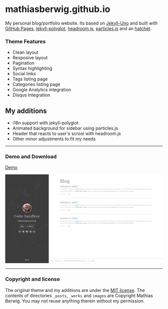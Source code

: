 # mathiasberwig.github.io

My personal blog/portfolio website. Its based on [Jekyll-Uno](https://github.com/joshgerdes/jekyll-uno/) and built with [GitHub Pages](https://pages.github.com/), [jekyll-polyglot](https://github.com/untra/polyglot), [headroom.js](http://wicky.nillia.ms/headroom.js), [particles.js](https://github.com/VincentGarreau/particles.js/) and an [hatchet](https://www.google.com.br/search?q=hatchet&tbm=isch).

### Theme Features

* Clean layout
* Resposive layout
* Pagination
* Syntax highlighting
* Social links
* Tags listing page
* Categories listing page
* Google Analytics integration
* Disqus integration

## My additions

* i18n support with jekyll-polyglot
* Animated background for sidebar using particles.js
* Header that reacts to user's scrool with headroom.js
* Other minor adjustments to fit my needs

---

### Demo and Download

[Demo](https://mathiasberwig.github.io)

![mathiasberwig.github.io](/screenshot.png)

---

### Copyright and license

The original theme and my additions are under the [MIT license](/LICENSE). The contents of directories ``_posts``, ``_works`` and ``images`` are Copyright Mathias Berwig. You may not reuse anything therein without my permission.